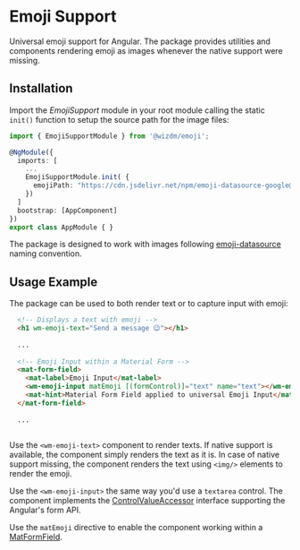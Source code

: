 # Emoji Support
Universal emoji support for Angular. The package provides utilities and components rendering emoji as images whenever the native support were missing.

## Installation
Import the *EmojiSupport* module in your root module calling the static `init()` function to setup the source path for the image files:
```typescript
import { EmojiSupportModule } from '@wizdm/emoji';

@NgModule({
  imports: [
    ...
    EmojiSupportModule.init( { 
      emojiPath: "https://cdn.jsdelivr.net/npm/emoji-datasource-google@5.0.1/img/google/64/" 
    })
  ]
  bootstrap: [AppComponent]
})
export class AppModule { }
```
The package is designed to work with images following [emoji-datasource](https://www.npmjs.com/package/emoji-datasource) naming convention.

## Usage Example
The package can be used to both render text or to capture input with emoji:

```html
  <!-- Displays a text with emoji --> 
  <h1 wm-emoji-text="Send a message 😉"></h1>
  
  ...
  
  <!-- Emoji Input within a Material Form -->
  <mat-form-field>
    <mat-label>Emoji Input</mat-label>
    <wm-emoji-input matEmoji [(formControl)]="text" name="text"></wm-emoji-input>
    <mat-hint>Material Form Field applied to universal Emoji Input</mat-hint>
  </mat-form-field>
  
  ...
  
```

Use the `<wm-emoji-text>` component to render texts. If native support is available, the component simply renders the text as it is. In case of native support missing, the component renders the text using `<img/>` elements to render the emoji. 

Use the `<wm-emoji-input>` the same way you'd use a `textarea` control. The component implements the [ControlValueAccessor](https://angular.io/api/forms/ControlValueAccessor) interface supporting the Angular's form API. 

Use the `matEmoji` directive to enable the component working within a [MatFormField](https://material.angular.io/components/form-field/overview).
